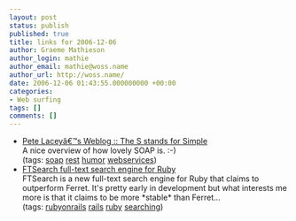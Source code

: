 ```yaml
---
layout: post
status: publish
published: true
title: links for 2006-12-06
author: Graeme Mathieson
author_login: mathie
author_email: mathie@woss.name
author_url: http://woss.name/
date: 2006-12-06 01:43:55.000000000 +00:00
categories:
- Web surfing
tags: []
comments: []
---
```

<ul class="delicious">
	<li>
		<div class="delicious-link"><a href="http://wanderingbarque.com/nonintersecting/2006/11/15/the-s-stands-for-simple/">Pete Laceyâ€™s Weblog :: The S stands for Simple</a></div>
		<div class="delicious-extended">A nice overview of how lovely SOAP is. :-)</div>
		<div class="delicious-tags">(tags: <a href="http://del.icio.us/mathie/soap">soap</a> <a href="http://del.icio.us/mathie/rest">rest</a> <a href="http://del.icio.us/mathie/humor">humor</a> <a href="http://del.icio.us/mathie/webservices">webservices</a>)</div>
	</li>
	<li>
		<div class="delicious-link"><a href="http://eigenclass.org/hiki.rb?ftsearch+repository+accessible">FTSearch full-text search engine for Ruby</a></div>
		<div class="delicious-extended">FTSearch is a new full-text search engine for Ruby that claims to outperform Ferret.  It's pretty early in development but what interests me more is that it claims to be more *stable* than Ferret...</div>
		<div class="delicious-tags">(tags: <a href="http://del.icio.us/mathie/rubyonrails">rubyonrails</a> <a href="http://del.icio.us/mathie/rails">rails</a> <a href="http://del.icio.us/mathie/ruby">ruby</a> <a href="http://del.icio.us/mathie/searching">searching</a>)</div>
	</li>
</ul>
